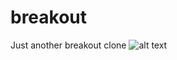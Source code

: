 # breakout
Just another breakout clone
![alt text](https://raw.githubusercontent.com/HonusDaniel/personalsite/gh-pages/images/breakout.jpg)
